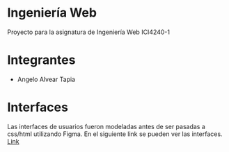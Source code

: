 # Ingeniería Web

Proyecto para la asignatura de Ingeniería Web ICI4240-1

# Integrantes

- Angelo Alvear Tapia

# Interfaces

Las interfaces de usuarios fueron modeladas antes de ser pasadas a css/html utilizando Figma. 
En el siguiente link se pueden ver las interfaces.
[Link](https://www.figma.com/file/Wve2pp8oNmqtEFvLUOMqPp/Untitled?node-id=0%3A1)
